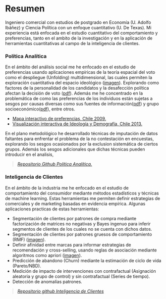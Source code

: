 # Resumen 
Ingeniero comercial con estudios de postgrado en Economía (U. Adolfo Ibáñez) y Ciencia Política con un enfoque cuantitativo (U. De Texas). Mi experiencia está enfocada en el estudio cuantitativo del comportamiento y preferencias, tanto en el ambito de la investigación y en la aplicación de herramientas cuantitativas al campo de la inteligencia de clientes. 

### Política Analítica
En el ámbito del análisis social me he enfocado en el estudio de preferencias usando aplicaciones empíricas de la teoría espacial del voto como el despliegue (Unfolding) multidimensional, las cuales permiten la exploración cuantitativa del espacio ideológico ([imagen](https://raw.githubusercontent.com/rarmijok/Analytical-Politics/master/DATA/Rplot.png)). Explorando como factores de la personalidad de los candidatos y la desafección política afectan la decisión de voto ([pdf](https://github.com/rarmijok/rarmijok.github.io/raw/master/Docs/Political%20Dissafection%20and%20candidate%20personality.pdf)).  Además me he concentrado en la problemática de como las preferencias de los individuos están sujetas a sesgos por causas diversas como sus fuentes de información([pdf](https://github.com/rarmijok/rarmijok.github.io/raw/master/Docs/heteroskedastic%20probit%20model.pdf)) y grupo socioeconómico([pdf](https://github.com/rarmijok/rarmijok.github.io/raw/master/Docs/Bayesian%20paper.pdf)), entre otros.


* [Mapa interactivo de preferencias, Chile 2009.](http://voyager1.rak.cl:3838/Mapacep61/)
* [Visualización interactiva de Ideología y Demografía, Chile 2013.](http://voyager1.rak.cl:3838/Mapacep70/)


En el plano metodológico he desarrollado técnicas de imputación de datos faltantes para enfrentar el problema de la no contestación en encuestas, explorando los sesgos ocasionados por la exclusion sistemática de ciertos grupos. Además los sesgos adicionales que dichas técnicas pueden introducir en el analisis,

> *[Repositorio Github Política Analítica.](https://github.com/rarmijok/Analytical-Politics)*

### Inteligencia de Clientes


En el ámbito de la industria me he enfocado en el estudio de comportamiento del consumidor mediante métodos estadísticos y técnicas de machine learning. Estas herramientas me permiten definir estrategias de comerciales y de marketing basadas en evidencia empírica. Algunas aplicaciones practicas de estas herramientas:

* Segmentación de clientes por patrones de compra mediante factorización de matrices no negativas y Bayes ingenuo para inferir segmentos de clientes de los cuales no se cuenta con dichos datos.
* Segmentación de clientes por patrones gruesos de comportamiento (RMF) ([imagen](https://github.com/rarmijok/rarmijok.github.io/raw/master/Images/RFM.png)).
* Definir afinidad entre marcas para informar estrategias de recomendación y cross-selling, usando reglas de asociación mediante algoritmos como apriori ([imagen](https://github.com/rarmijok/rarmijok.github.io/raw/master/Images/Afinidad.png)).
* Predicción de abandono (Churn) mediante la estimación de ciclo de vida (Pareto/NBD).
* Medición de impacto de intervenciones con contrafactual (Asignación aleatoria y grupo de control) y sin contrafactual (Series de tiempo).
* Detección de anomalías patrones.

> *[Repositorio github Inteligencia de Clientes](https://github.com/rarmijok/Customer-intelligence)*


